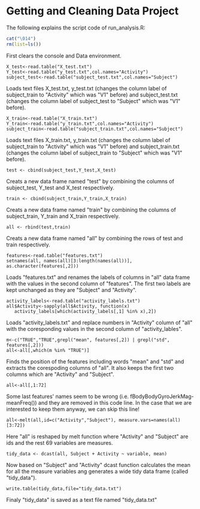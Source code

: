 Getting and Cleaning Data Project
===================
The following explains the script code of run_analysis.R:

```r
cat("\014")
rm(list=ls())
```
First clears the console and Data environment.
```
X_test<-read.table("X_test.txt")
Y_test<-read.table("y_test.txt",col.names="Activity")
subject_test<-read.table("subject_test.txt",col.names="Subject")
```
Loads text files X_test.txt, y_test.txt (changes the column label of subject_train to "Activity" which was "V1" before) and subject_test.txt (changes the column label of subject_test to "Subject" which was "V1" before).
```
X_train<-read.table("X_train.txt")
Y_train<-read.table("y_train.txt",col.names="Activity")
subject_train<-read.table("subject_train.txt",col.names="Subject")
```
Loads text files X_train.txt, y_train.txt (changes the column label of subject_train to "Activity" which was "V1" before) and subject_train.txt (changes the column label of subject_train to "Subject" which was "V1" before).
```
test <- cbind(subject_test,Y_test,X_test)
```
Creats a new data frame named "test" by combining the columns of subject_test, Y_test and X_test respectively.
```
train <- cbind(subject_train,Y_train,X_train)
```
Creats a new data frame named "train" by combining the columns of subject_train, Y_train and X_train respectively.

```
all <- rbind(test,train)
```
Creats a new data frame named "all" by combining the rows of test and train respectively.
```
features<-read.table("features.txt")
setnames(all, names(all)[3:length(names(all))], as.character(features[,2]))
```
Loads "features.txt" and renames the labels of columns in "all" data frame with the values in the second column of "features". The first two labels are kept unchanged as they are "Subject" and "Activity".
```
activity_labels<-read.table("activity_labels.txt")
all$Activity<-sapply(all$Activity, function(x)
   activity_labels[which(activity_labels[,1] %in% x),2])
```
Loads "activity_labels.txt" and replace numbers in "Activity" column of "all" with the coresponding values in the second column of "activity_lables".
```
m<-c("TRUE","TRUE",grepl("mean", features[,2]) | grepl("std", features[,2]))
all<-all[,which(m %in% "TRUE")]
```
Finds the position of the features including words "mean" and "std" and extracts the corespoding columns of "all". It also keeps the first two columns which are "Activity" and "Subject".
```
all<-all[,1:72]
```
Some last features' names seem to be wrong (i.e. fBodyBodyGyroJerkMag-meanFreq()) and they are removed in this code line. In the case that we are interested to keep them anyway, we can skip this line!
```
all<-melt(all,id=c("Activity","Subject"), measure.vars=names(all)[3:72])
```
Here "all" is reshaped by melt function where "Activity" and "Subject" are ids and the rest 69 variables are measures.
```
tidy_data <- dcast(all, Subject + Activity ~ variable, mean)
```
Now based on "Subject" and "Activity" dcast function calculates the mean for all the measure variables ang generates a wide tidy data frame (called "tidy_data").
```
write.table(tidy_data,file="tidy_data.txt")
```
Finaly "tidy_data" is saved as a text file named "tidy_data.txt"
